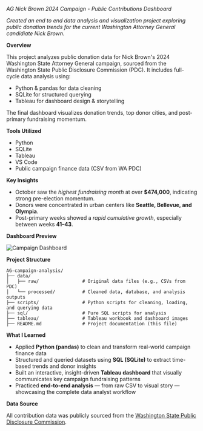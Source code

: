 *AG Nick Brown 2024 Campaign - Public Contributions Dashboard*

*Created an end to end data analysis and visualization project exploring public donation trends for the current Washington Attorney General candidiate Nick Brown.*

**Overview**

This project analyzes public donation data for Nick Brown's 2024 Washington State Attorney General campaign, sourced from the Washington State Public Disclosure Commission (PDC). It includes full-cycle data analysis using:

* Python & pandas for data cleaning  
* SQLite for structured querying  
* Tableau for dashboard design & storytelling  

The final dashboard visualizes donation trends, top donor cities, and post-primary fundraising momentum.

**Tools Utilized**

* Python 
* SQLite  
* Tableau  
* VS Code  
* Public campaign finance data (CSV from WA PDC)

**Key Insights**

* October saw the *highest fundraising month* at over **$474,000**, indicating strong pre-election momentum.  
* Donors were concentrated in urban centers like **Seattle, Bellevue, and Olympia**.  
* Post-primary weeks showed a *rapid cumulative growth*, especially between weeks **41–43**.

**Dashboard Preview**

![Campaign Dashboard](tableau/dashboard.png)

**Project Structure**

```
AG-campaign-analysis/
├── data/
│   ├── raw/                # Original data files (e.g., CSVs from PDC)
│   └── processed/          # Cleaned data, database, and analysis outputs
├── scripts/                # Python scripts for cleaning, loading, and querying data
├── sql/                    # Pure SQL scripts for analysis
├── tableau/                # Tableau workbook and dashboard images
├── README.md               # Project documentation (this file)
```

**What I Learned**

* Applied **Python (pandas)** to clean and transform real-world campaign finance data 
* Structured and queried datasets using **SQL (SQLite)** to extract time-based trends and donor insights  
* Built an interactive, insight-driven **Tableau dashboard** that visually communicates key campaign fundraising patterns  
* Practiced **end-to-end analysis** — from raw CSV to visual story — showcasing the complete data analyst workflow  

 **Data Source**

All contribution data was publicly sourced from the [Washington State Public Disclosure Commission](https://www.pdc.wa.gov/).


